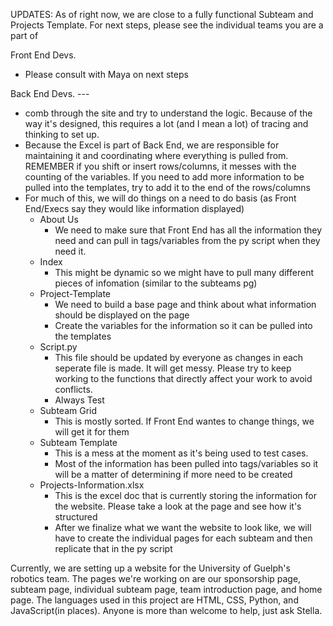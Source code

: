 UPDATES: As of right now, we are close to a fully functional Subteam and Projects Template. For next steps, please see the individual teams you are a part of

Front End Devs.

- Please consult with Maya on next steps


Back End Devs. 
     ---
- comb through the site and try to understand the logic. Because of the way it's designed, this requires a lot (and I mean a lot) of tracing and thinking to set up. 
- Because the Excel is part of Back End, we are responsible for maintaining it and coordinating where everything is pulled from. REMEMBER if you shift or insert rows/columns, it messes with the counting of the variables. If you need to add more information to be pulled into the templates, try to add it to the end of the rows/columns
- For much of this, we will do things on a need to do basis (as Front End/Execs say they would like information displayed)
    - About Us
        - We need to make sure that Front End has all the information they need and can pull in tags/variables from the py script when they need it.
    - Index
        - This might be dynamic so we might have to pull many different pieces of infomation (similar to the subteams pg)
    - Project-Template
        - We need to build a base page and think about what information should be displayed on the page
        - Create the variables for the information so it can be pulled into the templates
    - Script.py
        - This file should be updated by everyone as changes in each seperate file is made. It will get messy. Please try to keep working to the functions that directly affect your work to avoid conflicts.
        - Always Test
    - Subteam Grid
        - This is mostly sorted. If Front End wantes to change things, we will get it for them
    - Subteam Template
        - This is a mess at the moment as it's being used to test cases.
        - Most of the information has been pulled into tags/variables so it will be a matter of determining if more need to be created
    - Projects-Information.xlsx
        - This is the excel doc that is currently storing the information for the website. Please take a look at the page and see how it's structured
        - After we finalize what we want the website to look like, we will have to create the individual pages for each subteam and then replicate that in the py script


Currently, we are setting up a website for the University of Guelph's robotics team. The pages we're working on are our sponsorship page, subteam page, individual subteam page, team introduction page, and home page.
The languages used in this project are HTML, CSS, Python, and JavaScript(in places).
Anyone is more than welcome to help, just ask Stella.
